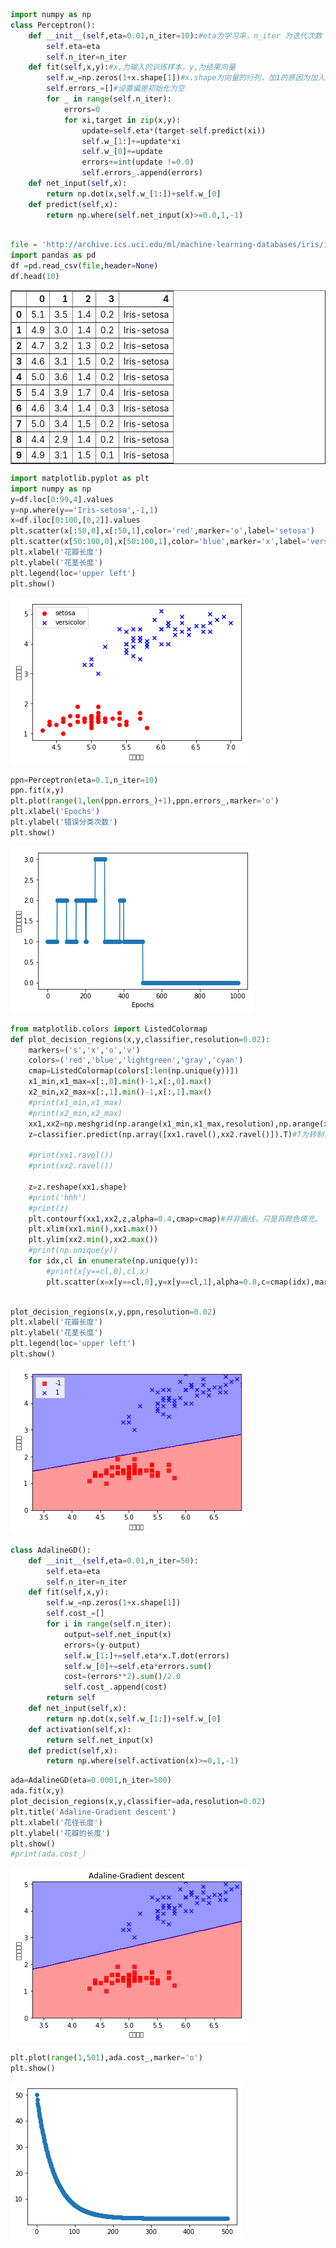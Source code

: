 

```python
import numpy as np
class Perceptron():
    def __init__(self,eta=0.01,n_iter=10):#eta为学习率，n_iter 为迭代次数
        self.eta=eta
        self.n_iter=n_iter
    def fit(self,x,y):#x,为输入的训练样本，y,为结果向量
        self.w_=np.zeros(1+x.shape[1])#x.shape为向量的行列，加1的原因为加入阀值
        self.errors_=[]#设置偏差初始化为空
        for _ in range(self.n_iter):
            errors=0
            for xi,target in zip(x,y):
                update=self.eta*(target-self.predict(xi))
                self.w_[1:]+=update*xi
                self.w_[0]+=update
                errors+=int(update !=0.0)
                self.errors_.append(errors)
    def net_input(self,x):
        return np.dot(x,self.w_[1:])+self.w_[0]
    def predict(self,x):
        return np.where(self.net_input(x)>=0.0,1,-1)
            
```


```python
file = 'http://archive.ics.uci.edu/ml/machine-learning-databases/iris/iris.data'
import pandas as pd
df =pd.read_csv(file,header=None)
df.head(10)
```




<div>
<style>
    .dataframe thead tr:only-child th {
        text-align: right;
    }

    .dataframe thead th {
        text-align: left;
    }

    .dataframe tbody tr th {
        vertical-align: top;
    }
</style>
<table border="1" class="dataframe">
  <thead>
    <tr style="text-align: right;">
      <th></th>
      <th>0</th>
      <th>1</th>
      <th>2</th>
      <th>3</th>
      <th>4</th>
    </tr>
  </thead>
  <tbody>
    <tr>
      <th>0</th>
      <td>5.1</td>
      <td>3.5</td>
      <td>1.4</td>
      <td>0.2</td>
      <td>Iris-setosa</td>
    </tr>
    <tr>
      <th>1</th>
      <td>4.9</td>
      <td>3.0</td>
      <td>1.4</td>
      <td>0.2</td>
      <td>Iris-setosa</td>
    </tr>
    <tr>
      <th>2</th>
      <td>4.7</td>
      <td>3.2</td>
      <td>1.3</td>
      <td>0.2</td>
      <td>Iris-setosa</td>
    </tr>
    <tr>
      <th>3</th>
      <td>4.6</td>
      <td>3.1</td>
      <td>1.5</td>
      <td>0.2</td>
      <td>Iris-setosa</td>
    </tr>
    <tr>
      <th>4</th>
      <td>5.0</td>
      <td>3.6</td>
      <td>1.4</td>
      <td>0.2</td>
      <td>Iris-setosa</td>
    </tr>
    <tr>
      <th>5</th>
      <td>5.4</td>
      <td>3.9</td>
      <td>1.7</td>
      <td>0.4</td>
      <td>Iris-setosa</td>
    </tr>
    <tr>
      <th>6</th>
      <td>4.6</td>
      <td>3.4</td>
      <td>1.4</td>
      <td>0.3</td>
      <td>Iris-setosa</td>
    </tr>
    <tr>
      <th>7</th>
      <td>5.0</td>
      <td>3.4</td>
      <td>1.5</td>
      <td>0.2</td>
      <td>Iris-setosa</td>
    </tr>
    <tr>
      <th>8</th>
      <td>4.4</td>
      <td>2.9</td>
      <td>1.4</td>
      <td>0.2</td>
      <td>Iris-setosa</td>
    </tr>
    <tr>
      <th>9</th>
      <td>4.9</td>
      <td>3.1</td>
      <td>1.5</td>
      <td>0.1</td>
      <td>Iris-setosa</td>
    </tr>
  </tbody>
</table>
</div>




```python
import matplotlib.pyplot as plt
import numpy as np
y=df.loc[0:99,4].values
y=np.where(y=='Iris-setosa',-1,1)
x=df.iloc[0:100,[0,2]].values
plt.scatter(x[:50,0],x[:50,1],color='red',marker='o',label='setosa')
plt.scatter(x[50:100,0],x[50:100,1],color='blue',marker='x',label='versicolor')
plt.xlabel('花瓣长度')
plt.ylabel('花茎长度')
plt.legend(loc='upper left')
plt.show()
```


![png](output_2_0.png)



```python
ppn=Perceptron(eta=0.1,n_iter=10)
ppn.fit(x,y)
plt.plot(range(1,len(ppn.errors_)+1),ppn.errors_,marker='o')
plt.xlabel('Epochs')
plt.ylabel('错误分类次数')
plt.show()
```


![png](output_3_0.png)



```python
from matplotlib.colors import ListedColormap
def plot_decision_regions(x,y,classifier,resolution=0.02):
    markers=('s','x','o','v')
    colors=('red','blue','lightgreen','gray','cyan')
    cmap=ListedColormap(colors[:len(np.unique(y))])
    x1_min,x1_max=x[:,0].min()-1,x[:,0].max()
    x2_min,x2_max=x[:,1].min()-1,x[:,1].max()
    #print(x1_min,x1_max)
    #print(x2_min,x2_max)
    xx1,xx2=np.meshgrid(np.arange(x1_min,x1_max,resolution),np.arange(x2_min,x2_max,resolution))#只是生成网格，而且只用到
    z=classifier.predict(np.array([xx1.ravel(),xx2.ravel()]).T)#T为转制，xx1.ravel为原始列表[ 3.3   3.32  3.34 ...,  6.94  6.96  6.98]
    
    #print(xx1.ravel())
    #print(xx2.ravel())
    
    z=z.reshape(xx1.shape)
    #print('hhh')
    #print(z)
    plt.contourf(xx1,xx2,z,alpha=0.4,cmap=cmap)#并非画线，只是将颜色填充。
    plt.xlim(xx1.min(),xx1.max())
    plt.ylim(xx2.min(),xx2.max())
    #print(np.unique(y))
    for idx,cl in enumerate(np.unique(y)):
        #print(x[y==cl,0],cl,x)
        plt.scatter(x=x[y==cl,0],y=x[y==cl,1],alpha=0.8,c=cmap(idx),marker=markers[idx],label=cl)#通过检测x的索引提取值，
        
```


```python
plot_decision_regions(x,y,ppn,resolution=0.02)
plt.xlabel('花瓣长度')
plt.ylabel('花茎长度')
plt.legend(loc='upper left')
plt.show()
```


![png](output_5_0.png)



```python
class AdalineGD():
    def __init__(self,eta=0.01,n_iter=50): 
        self.eta=eta
        self.n_iter=n_iter
    def fit(self,x,y):
        self.w_=np.zeros(1+x.shape[1])
        self.cost_=[]
        for i in range(self.n_iter):
            output=self.net_input(x)
            errors=(y-output)
            self.w_[1:]+=self.eta*x.T.dot(errors)
            self.w_[0]+=self.eta*errors.sum()
            cost=(errors**2).sum()/2.0
            self.cost_.append(cost)
        return self
    def net_input(self,x):
        return np.dot(x,self.w_[1:])+self.w_[0]
    def activation(self,x):
        return self.net_input(x)
    def predict(self,x):
        return np.where(self.activation(x)>=0,1,-1)
```


```python
ada=AdalineGD(eta=0.0001,n_iter=500)
ada.fit(x,y)
plot_decision_regions(x,y,classifier=ada,resolution=0.02)
plt.title('Adaline-Gradient descent')
plt.xlabel('花径长度')
plt.ylabel('花瓣的长度')
plt.show()
#print(ada.cost_)
```


![png](output_7_0.png)



```python
plt.plot(range(1,501),ada.cost_,marker='o')
plt.show()
```


![png](output_8_0.png)



```python

```
